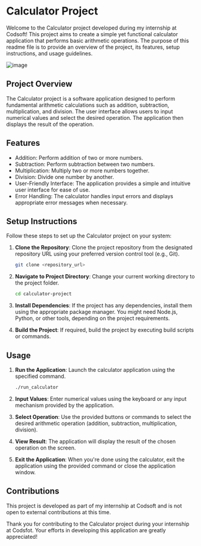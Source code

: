 # Calculator Project 

Welcome to the Calculator project developed during my internship at Codsoft! This project aims to create a simple yet functional calculator application that performs basic arithmetic operations. The purpose of this readme file is to provide an overview of the project, its features, setup instructions, and usage guidelines.

![image](https://github.com/divyan7982/codsoft_task3/assets/131895243/3f193f54-0811-4f47-86c5-c6d0943612d9)

## Project Overview

The Calculator project is a software application designed to perform fundamental arithmetic calculations such as addition, subtraction, multiplication, and division. The user interface allows users to input numerical values and select the desired operation. The application then displays the result of the operation.

## Features

- Addition: Perform addition of two or more numbers.
- Subtraction: Perform subtraction between two numbers.
- Multiplication: Multiply two or more numbers together.
- Division: Divide one number by another.
- User-Friendly Interface: The application provides a simple and intuitive user interface for ease of use.
- Error Handling: The calculator handles input errors and displays appropriate error messages when necessary.

## Setup Instructions

Follow these steps to set up the Calculator project on your system:

1. **Clone the Repository**: Clone the project repository from the designated repository URL using your preferred version control tool (e.g., Git).

   ```bash
   git clone <repository_url>
   ```

2. **Navigate to Project Directory**: Change your current working directory to the project folder.

   ```bash
   cd calculator-project
   ```

3. **Install Dependencies**: If the project has any dependencies, install them using the appropriate package manager. You might need Node.js, Python, or other tools, depending on the project requirements.

4. **Build the Project**: If required, build the project by executing build scripts or commands.

## Usage

1. **Run the Application**: Launch the calculator application using the specified command.

   ```bash
   ./run_calculator
   ```

2. **Input Values**: Enter numerical values using the keyboard or any input mechanism provided by the application.

3. **Select Operation**: Use the provided buttons or commands to select the desired arithmetic operation (addition, subtraction, multiplication, division).

4. **View Result**: The application will display the result of the chosen operation on the screen.

5. **Exit the Application**: When you're done using the calculator, exit the application using the provided command or close the application window.

## Contributions

This project is developed as part of my internship at Codsoft and is not open to external contributions at this time.

Thank you for contributing to the Calculator project during your internship at Codsfot. Your efforts in developing this application are greatly appreciated!
